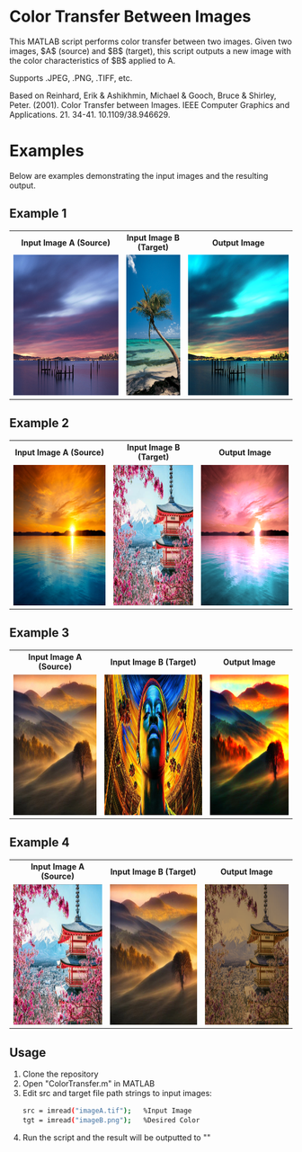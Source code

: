 # Color Transfer Between Images

This MATLAB script performs color transfer between two images. Given two images, \$A\$ (source) and \$B\$ (target), this script outputs a new image with the color characteristics of \$B\$ applied to A.

Supports .JPEG, .PNG, .TIFF, etc.

Based on Reinhard, Erik & Ashikhmin, Michael & Gooch, Bruce & Shirley, Peter. (2001). Color Transfer between Images. IEEE Computer Graphics and Applications. 21. 34-41. 10.1109/38.946629. 

# Examples

Below are examples demonstrating the input images and the resulting output.

## Example 1

<p align="center">
  <table>
    <tr>
      <th>Input Image A (Source)</th>
      <th>Input Image B (Target)</th>
      <th>Output Image</th>
    </tr>
    <tr>
      <td><img src="./READMEAssets/harbor.png" height="250"></td>
      <td><img src="./READMEAssets/palm.png" height="250"></td>
      <td><img src="./READMEAssets/PalmHarbor.png" height="250"></td>
    </tr>
  </table>
</p>

## Example 2

<p align="center">
  <table>
    <tr>
      <th>Input Image A (Source)</th>
      <th>Input Image B (Target)</th>
      <th>Output Image</th>
    </tr>
    <tr>
      <td><img src="./READMEAssets/sunset-1.png" height="250"></td>
      <td><img src="./READMEAssets/temple.png" height="250"></td>
      <td><img src="./READMEAssets/TempleSunset.png" height="250"></td>
    </tr>
  </table>
</p>


## Example 3

<p align="center">
  <table>
    <tr>
      <th>Input Image A (Source)</th>
      <th>Input Image B (Target)</th>
      <th>Output Image</th>
    </tr>
    <tr>
      <td><img src="./READMEAssets/plain.png" height="250"></td>
      <td><img src="./READMEAssets/snowfall-1.png" height="250"></td>
      <td><img src="./READMEAssets/SnowfallPlain.png" height="250"></td>
    </tr>
  </table>
</p>

## Example 4

<p align="center">
  <table>
    <tr>
      <th>Input Image A (Source)</th>
      <th>Input Image B (Target)</th>
      <th>Output Image</th>
    </tr>
    <tr>
      <td><img src="./READMEAssets/temple.png" height="250"></td>
      <td><img src="./READMEAssets/plain.png" height="250"></td>
      <td><img src="./READMEAssets/PlainTemple.png" height="250"></td>
    </tr>
  </table>
</p>

## Usage

1. Clone the repository
2. Open "ColorTransfer.m" in MATLAB
3. Edit src and target file path strings to input images:
   ```bash
   src = imread("imageA.tif");   %Input Image
   tgt = imread("imageB.png");   %Desired Color
4. Run the script and the result will be outputted to ""
